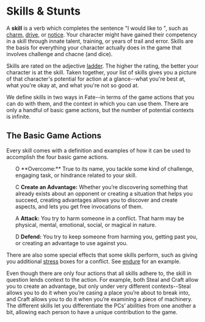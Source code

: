 # Skills & Stunts
A **skill** is a verb which completes the sentence "I would like to <verb>", such as [charm](./skills/charm.md), [drive](./skills/drive.md), or [notice](./skills/notice.md).  Your character might have gained their competency in a skill through innate talent, training, or years of trail and error.  Skills are the basis for everything your character actually does in the game that involves challenge and chacne (and dice).

Skills are rated on the adjective [ladder](/ladder.md). The higher the rating, the better your character is at the skill. Taken together, your list of skills gives you a picture of that character's potential for action at a glance--what you're best at, what you're okay at, and what you're not so good at.

We define skills in two ways in Fate--in terms of the game actions that you can do with them, and the context in which you can use them. There are only a handful of basic game actions, but the number of potential contexts is infinite.

## The Basic Game Actions
Every skill comes with a definition and examples of how it can be used to accomplish the four basic game actions.

<ul>
<span class="fate-font big">O</span> **Overcome:** True to its name, you tackle some kind of challenge, engaging task, or hindrance related to your skill.

<span class="fate-font big">C</span> **Create an Advantage:** Whether you’re discovering something that already exists about an opponent or creating a situation that helps you succeed, creating advantages allows you to discover and create aspects, and lets you get free invocations of them.

<span class="fate-font big">A</span> **Attack:** You try to harm someone in a conflict. That harm may be physical, mental, emotional, social, or magical in nature.

<span class="fate-font big">D</span> **Defend:** You try to keep someone from harming you, getting past you, or creating an advantage to use against you.
</ul>

There are also some special effects that some skills perform, such as giving you additional [stress](/stress.md) boxes for a conflict.  See [endure](./skills/endure.md) for an example.

Even though there are only four actions that all skills adhere to, the skill in question lends context to the action. For example, both Steal and Craft allow you to create an advantage, but only under very different contexts--Steal allows you to do it when you’re casing a place you’re about to break into, and Craft allows you to do it when you’re examining a piece of machinery. The different skills let you differentiate the PCs’ abilities from one another a bit, allowing each person to have a unique contribution to the game.